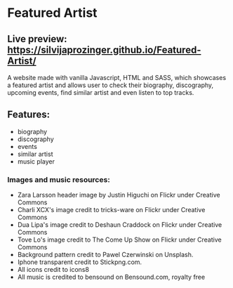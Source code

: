 # Featured Artist 

## Live preview: https://silvijaprozinger.github.io/Featured-Artist/ 

A website made with vanilla Javascript, HTML and SASS, which showcases a featured artist and allows user to check their biography, discography, upcoming events, find similar artist and even listen to top tracks. 

## Features:
* biography
* discography
* events
* similar artist
* music player

### Images and music resources:
* Zara Larsson header image by Justin Higuchi on Flickr under Creative Commons 
* Charli XCX's image credit to tricks-ware on Flickr under Creative Commons
* Dua Lipa's image credit to Deshaun Craddock on Flickr under Creative Commons
* Tove Lo's image credit to The Come Up Show on Flickr under Creative Commons
* Background pattern credit to Pawel Czerwinski on Unsplash. 
* Iphone transparent credit to Stickpng.com.
* All icons credit to icons8
* All music is credited to bensound on Bensound.com, royalty free
